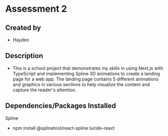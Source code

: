 # Assessment 2

## Created by

- Hayden

## Description

- This is a school project that demonstrates my skills in using Next.js with TypeScript and implementing Spline 3D animations to create a landing page for a web app. The landing page contains 5 different animations and graphics in various sections to help visualize the content and capture the reader's attention.

## Dependencies/Packages Installed

Spline

- npm install @splinetool/react-spline lucide-react
